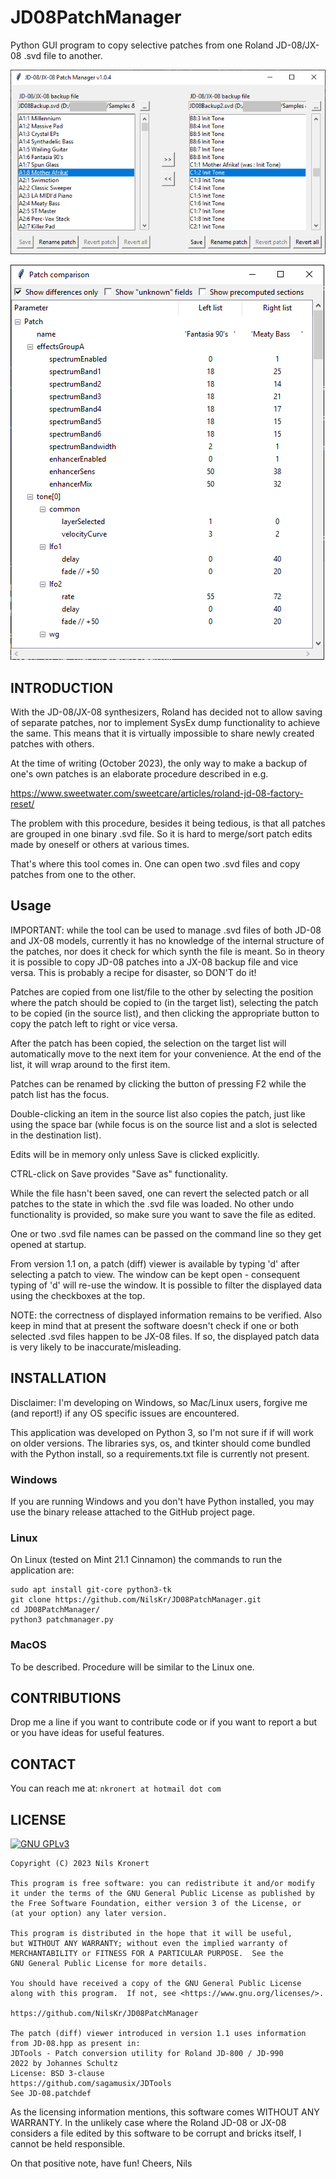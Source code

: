 # JD08PatchManager
Python GUI program to copy selective patches from one Roland JD-08/JX-08 .svd file to another.

![Screenshot](https://github.com/NilsKr/JD08PatchManager/blob/main/screenshot.png?raw=true)

![Screenshot](https://github.com/NilsKr/JD08PatchManager/blob/main/screenshot2.png?raw=true)

## INTRODUCTION

With the JD-08/JX-08 synthesizers, Roland has decided not to allow saving of separate patches,
nor to implement SysEx dump functionality to achieve the same. 
This means that it is virtually impossible to share newly created patches with others. 

At the time of writing (October 2023), the only way to make a backup of one's own patches 
is an elaborate procedure described in e.g.

https://www.sweetwater.com/sweetcare/articles/roland-jd-08-factory-reset/

The problem with this procedure, besides it being tedious, is that all patches are grouped
in one binary .svd file. So it is hard to merge/sort patch edits made by oneself or 
others at various times.

That's where this tool comes in. One can open two .svd files and copy patches from one
to the other.

## Usage

IMPORTANT: while the tool can be used to manage .svd files of both JD-08 and JX-08 models,
currently it has no knowledge of the internal structure of the patches, nor does it check
for which synth the file is meant. So in theory it is possible to copy JD-08 patches into
a JX-08 backup file and vice versa. This is probably a recipe for disaster, so DON'T do it!

Patches are copied from one list/file to the other by selecting the position where the 
patch should be copied to (in the target list), selecting the patch to be copied (in the 
source list), and then clicking the appropriate button to copy the patch left to right
or vice versa. 

After the patch has been copied, the selection on the target list will automatically move 
to the next item for your convenience. At the end of the list, it will wrap around to the
first item.

Patches can be renamed by clicking the button of pressing F2 while the patch list has the 
focus.

Double-clicking an item in the source list also copies the patch, just like using the 
space bar (while focus is on the source list and a slot is selected in the destination list).

Edits will be in memory only unless Save is clicked explicitly. 

CTRL-click on Save provides "Save as" functionality. 

While the file hasn't been saved, one can revert the selected patch or all patches to 
the state in which the .svd file was loaded. No other undo functionality is provided, so
make sure you want to save the file as edited.

One or two .svd file names can be passed on the command line so they get opened at startup.

From version 1.1 on, a patch (diff) viewer is available by typing 'd' after selecting a
patch to view. The window can be kept open - consequent typing of 'd' will re-use the
window. It is possible to filter the displayed data using the checkboxes at the top.

NOTE: the correctness of displayed information remains to be verified. Also keep in mind
that at present the software doesn't check if one or both selected .svd files happen to
be JX-08 files. If so, the displayed patch data is very likely to be inaccurate/misleading.

## INSTALLATION

Disclaimer: I'm developing on Windows, so Mac/Linux users, forgive me (and report!) if any 
OS specific issues are encountered.

This application was developed on Python 3, so I'm not sure if if will work on older versions.
The libraries sys, os, and tkinter should come bundled with the Python install, so a 
requirements.txt file is currently not present.

### Windows
If you are running Windows and you don't have Python installed, you may use the binary release
attached to the GitHub project page.

### Linux
On Linux (tested on Mint 21.1 Cinnamon) the commands to run the application are:

	sudo apt install git-core python3-tk
	git clone https://github.com/NilsKr/JD08PatchManager.git
	cd JD08PatchManager/
	python3 patchmanager.py
	
### MacOS
To be described. Procedure will be similar to the Linux one.	

## CONTRIBUTIONS

Drop me a line if you want to contribute code or if you want to report a but or you have 
ideas for useful features. 

## CONTACT

You can reach me at: `nkronert at hotmail dot com`

## LICENSE

[![GNU GPLv3](https://www.gnu.org/graphics/heckert_gnu.small.png "GNU GPLv3")](https://www.gnu.org/licenses/gpl-3.0.en.html)

    Copyright (C) 2023 Nils Kronert

    This program is free software: you can redistribute it and/or modify
    it under the terms of the GNU General Public License as published by
    the Free Software Foundation, either version 3 of the License, or
    (at your option) any later version.

    This program is distributed in the hope that it will be useful,
    but WITHOUT ANY WARRANTY; without even the implied warranty of
    MERCHANTABILITY or FITNESS FOR A PARTICULAR PURPOSE.  See the
    GNU General Public License for more details.

    You should have received a copy of the GNU General Public License
    along with this program.  If not, see <https://www.gnu.org/licenses/>.

    https://github.com/NilsKr/JD08PatchManager

    The patch (diff) viewer introduced in version 1.1 uses information 
    from JD-08.hpp as present in:
    JDTools - Patch conversion utility for Roland JD-800 / JD-990
    2022 by Johannes Schultz
    License: BSD 3-clause
    https://github.com/sagamusix/JDTools
    See JD-08.patchdef

As the licensing information mentions, this software comes WITHOUT ANY WARRANTY. 
In the unlikely case where the Roland JD-08 or JX-08 considers a file edited 
by this software to be corrupt and bricks itself, I cannot be held responsible.

On that positive note, have fun!
Cheers,
Nils